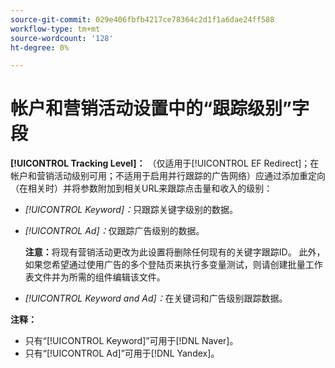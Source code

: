```yaml
---
source-git-commit: 029e406fbfb4217ce78364c2d1f1a6dae24ff588
workflow-type: tm+mt
source-wordcount: '128'
ht-degree: 0%

---
```

# 帐户和营销活动设置中的“跟踪级别”字段

**[!UICONTROL Tracking Level]：** （仅适用于[!UICONTROL EF Redirect]；在帐户和营销活动级别可用；不适用于启用并行跟踪的广告网络）应通过添加重定向（在相关时）并将参数附加到相关URL来跟踪点击量和收入的级别：

* *[!UICONTROL Keyword]：*&#x200B;只跟踪关键字级别的数据。

* *[!UICONTROL Ad]：*&#x200B;仅跟踪广告级别的数据。

  **注意：**&#x200B;将现有营销活动更改为此设置将删除任何现有的关键字跟踪ID。 此外，如果您希望通过使用广告的多个登陆页来执行多变量测试，则请创建批量工作表文件并为所需的组件编辑该文件。

* *[!UICONTROL Keyword and Ad]：*&#x200B;在关键词和广告级别跟踪数据。

**注释：**

* 只有“[!UICONTROL Keyword]”可用于[!DNL Naver]。
* 只有“[!UICONTROL Ad]”可用于[!DNL Yandex]。
